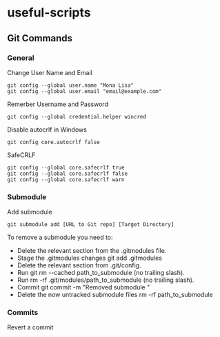 # useful-scripts

## Git Commands

### General
Change User Name and Email

    git config --global user.name "Mona Lisa"
    git config --global user.email "email@example.com"

Remerber Username and Password

    git config --global credential.helper wincred

Disable autocrlf in Windows

    git config core.autocrlf false

SafeCRLF

    git config --global core.safecrlf true
    git config --global core.safecrlf false
    git config --global core.safecrlf warn

### Submodule
Add submodule

    git submodule add [URL to Git repo] [Target Directory]

To remove a submodule you need to:

- Delete the relevant section from the .gitmodules file.
- Stage the .gitmodules changes git add .gitmodules
- Delete the relevant section from .git/config.
- Run git rm --cached path_to_submodule (no trailing slash).
- Run rm -rf .git/modules/path_to_submodule (no trailing slash).
- Commit git commit -m "Removed submodule <name>"
- Delete the now untracked submodule files rm -rf path_to_submodule

### Commits
Revert a commit
